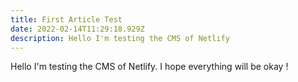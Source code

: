 ```yaml
---
title: First Article Test
date: 2022-02-14T11:29:18.929Z
description: Hello I'm testing the CMS of Netlify
---
```

Hello I'm testing the CMS of Netlify. I hope everything will be okay !